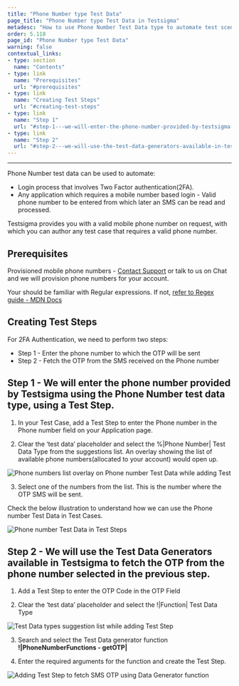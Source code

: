 ```yaml
---
title: "Phone Number type Test Data"
page_title: "Phone Number type Test Data in Testsigma"
metadesc: "How to use Phone Number Test Data type to automate test scenarios that contain two factor authentication"
order: 5.118
page_id: "Phone Number type Test Data"
warning: false
contextual_links:
- type: section
  name: "Contents"
- type: link
  name: "Prerequisites"
  url: "#prerequisites"
- type: link
  name: "Creating Test Steps"
  url: "#creating-test-steps"
- type: link
  name: "Step 1"
  url: "#step-1---we-will-enter-the-phone-number-provided-by-testsigma-using-the-phone-number-test-data-type-using-a-test-step"
- type: link
  name: "Step 2"
  url: "#step-2---we-will-use-the-test-data-generators-available-in-testsigma-to-fetch-the-otp-from-the-phone-number-selected-in-the-previous-step"
---
```

---

Phone Number test data can be used to automate:
* Login process that involves Two Factor authentication(2FA).
*  Any application which requires a mobile number based login - Valid phone number to be entered from which later an SMS can be read and processed.

Testsigma provides you with a valid mobile phone number on request, with which you can author any test case that requires a valid phone number.

## **Prerequisites**

Provisioned mobile phone numbers - [Contact Support](http://support@testsigma.com) or talk to us on Chat and we will provision phone numbers for your account.

Your should be familiar with Regular expressions. If not, [refer to Regex guide - MDN Docs](https://developer.mozilla.org/en-US/docs/Web/JavaScript/Guide/Regular_Expressions)

## **Creating Test Steps**

For 2FA Authentication, we need to perform two steps:
* Step 1 - Enter the phone number to which the OTP will be sent
* Step 2 - Fetch the OTP from the SMS received on the Phone number

## **Step 1 -** We will enter the phone number provided by Testsigma using the Phone Number test data type, using a Test Step.

1. In your Test Case, add a Test Step to enter the Phone number in the Phone number field on your Application page.

2. Clear the ‘test data’ placeholder and select the %|Phone Number| Test Data Type from the suggestions list.
An overlay showing the list of available phone numbers(allocated to your account) would open up.

![Phone numbers list overlay on Phone number Test Data while adding Test](https://docs.testsigma.com/images/phone-number/create-test-step-update-test-data-phone-number-test-data.png)

3. Select one of the numbers from the list. This is the number where the OTP SMS will be sent.

Check the below illustration to understand how we can use the Phone number Test Data in Test Cases.

![Phone number Test Data in Test Steps](https://docs.testsigma.com/images/phone-number/phone-number-test-data-test-steps.gif)

## **Step 2 -** We will use the Test Data Generators available in Testsigma to fetch the OTP from the phone number selected in the previous step.

1. Add a Test Step to enter the OTP Code in the OTP Field

2. Clear the ‘test data’ placeholder and select the !|Function| Test Data Type

![Test Data types suggestion list while adding Test Step](https://docs.testsigma.com/images/phone-number/add-step-test-data-type-suggestions-list.png)

3. Search and select the Test Data generator function **!|PhoneNumberFunctions - getOTP|**

4. Enter the required arguments for the function and create the Test Step.

![Adding Test Step to fetch SMS OTP using Data Generator function](https://docs.testsigma.com/images/phone-number/create-test-step-getsmsotp.png)



